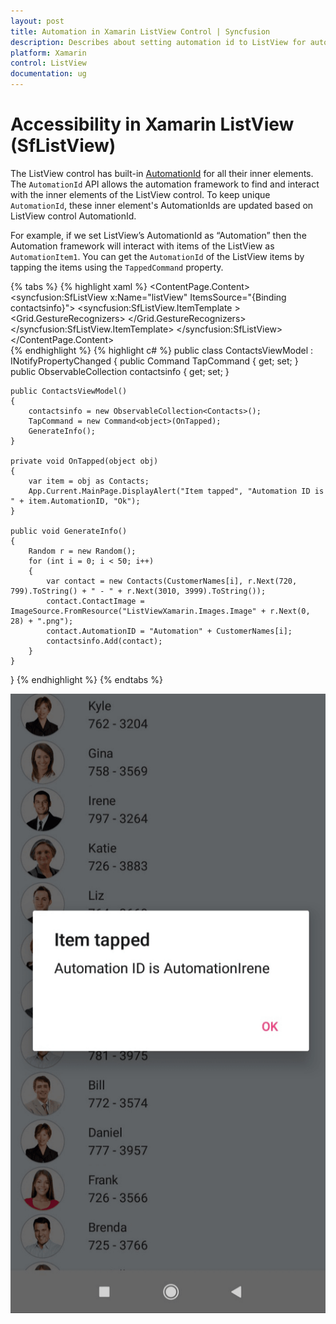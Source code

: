 ```yaml
---
layout: post 
title: Automation in Xamarin ListView Control | Syncfusion
description: Describes about setting automation id to ListView for automation framework to find and interact with control inner elements.
platform: Xamarin
control: ListView
documentation: ug
---
```

# Accessibility in Xamarin ListView (SfListView)

The ListView control has built-in [AutomationId](https://help.syncfusion.com/cr/cref_files/xamarin/Syncfusion.SfListView.XForms~Syncfusion.ListView.XForms.SfListView~AutomationId.html) for all their inner elements. The `AutomationId` API allows the automation framework to find and interact with the inner elements of the ListView control. To keep unique `AutomationId`, these inner element's AutomationIds are updated based on ListView control AutomationId.

For example, if we set ListView’s AutomationId as “Automation” then the Automation framework will interact with items of the ListView as `AutomationItem1`. You can get the `AutomationId` of the ListView items by tapping the items using the `TappedCommand` property.

{% tabs %}
{% highlight xaml %}
<ContentPage xmlns:syncfusion="clr-namespace:Syncfusion.ListView.XForms;assembly=Syncfusion.SfListView.XForms">
    <ContentPage.Content>
        <StackLayout>
            <syncfusion:SfListView x:Name="listView" ItemsSource="{Binding contactsinfo}">
                <syncfusion:SfListView.ItemTemplate >
                    <DataTemplate>
                        <Grid x:Name="grid" AutomationId="{Binding AutomationID}">
                            <Grid.GestureRecognizers>
                                <TapGestureRecognizer Command="{Binding Source={x:Reference listView}, Path=BindingContext.TapCommand}" CommandParameter="{Binding .}"/>
                            </Grid.GestureRecognizers>
						</Grid>
                    </DataTemplate>
                </syncfusion:SfListView.ItemTemplate>
            </syncfusion:SfListView>
        </StackLayout>
    </ContentPage.Content>					
</ContentPage>
{% endhighlight %}
{% highlight c# %}
public class ContactsViewModel : INotifyPropertyChanged
{
    public Command<object> TapCommand { get; set; }
    public ObservableCollection<Contacts> contactsinfo { get; set; }

    public ContactsViewModel()
    {
        contactsinfo = new ObservableCollection<Contacts>();
        TapCommand = new Command<object>(OnTapped);
        GenerateInfo();
    }

    private void OnTapped(object obj)
    {
        var item = obj as Contacts;
        App.Current.MainPage.DisplayAlert("Item tapped", "Automation ID is " + item.AutomationID, "Ok");
    }

    public void GenerateInfo()
    {
        Random r = new Random();
        for (int i = 0; i < 50; i++)
        {
            var contact = new Contacts(CustomerNames[i], r.Next(720, 799).ToString() + " - " + r.Next(3010, 3999).ToString());
            contact.ContactImage = ImageSource.FromResource("ListViewXamarin.Images.Image" + r.Next(0, 28) + ".png");
            contact.AutomationID = "Automation" + CustomerNames[i];
            contactsinfo.Add(contact);
        }
    }
}
{% endhighlight %}
{% endtabs %}

![Accessibility in listview](SfListView_images/Accessibility.png)